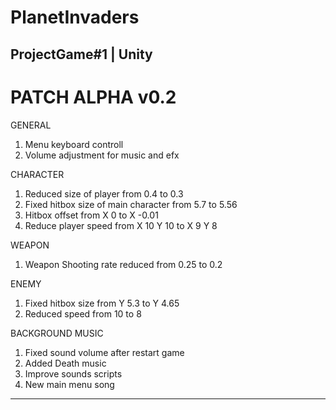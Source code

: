 # PlanetInvaders
ProjectGame#1 | Unity
--------------------------------------------------------------------------------
# PATCH ALPHA v0.2
GENERAL
1. Menu keyboard controll
2. Volume adjustment for music and efx

CHARACTER
1. Reduced size of player from 0.4 to 0.3
2. Fixed hitbox size of main character from 5.7 to 5.56
3. Hitbox offset from X 0 to X -0.01
4. Reduce player speed from X 10 Y 10 to X 9 Y 8

WEAPON
1. Weapon Shooting rate reduced from 0.25 to 0.2

ENEMY
1. Fixed hitbox size from Y 5.3 to Y 4.65
2. Reduced speed from 10 to 8

BACKGROUND MUSIC
1. Fixed sound volume after restart game
2. Added Death music
3. Improve sounds scripts
4. New main menu song
--------------------------------------------------------------------------------
